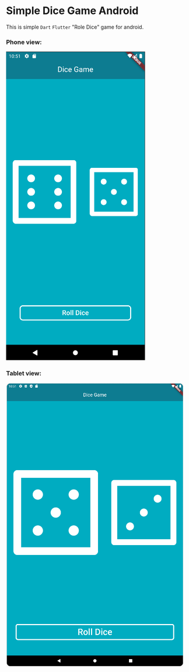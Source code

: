 # Simple Dice Game Android

This is simple `Dart` `Flutter` "Role Dice" game for android.



### Phone view:

![android_screen.png](images%2Fandroid_screen.png)

### Tablet view:

![tablet_screen.png](images%2Ftablet_screen.png)

